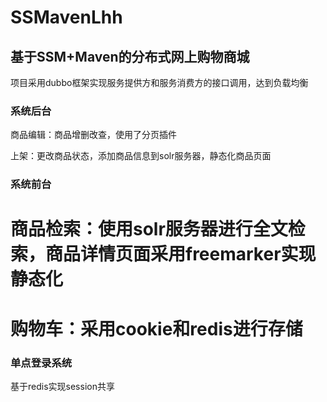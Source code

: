 # SSMavenLhh
## 基于SSM+Maven的分布式网上购物商城
项目采用dubbo框架实现服务提供方和服务消费方的接口调用，达到负载均衡
### 系统后台
商品编辑：商品增删改查，使用了分页插件

上架：更改商品状态，添加商品信息到solr服务器，静态化商品页面

### 系统前台
商品检索：使用solr服务器进行全文检索，商品详情页面采用freemarker实现静态化
=================================
购物车：采用cookie和redis进行存储
=================================
### 单点登录系统
基于redis实现session共享




